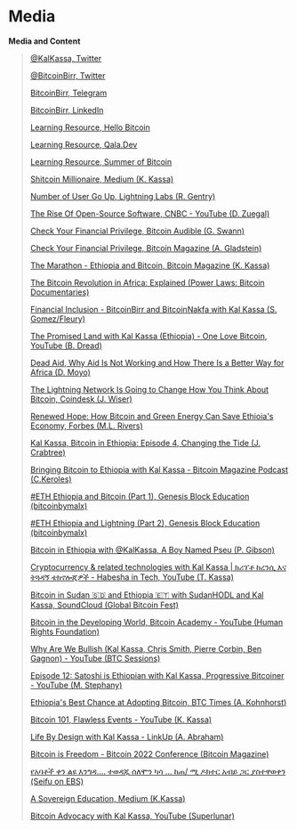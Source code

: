 # Media

**Media and Content**

> [@KalKassa, Twitter](https://twitter.com/KalKassa)
> 
> [@BitcoinBirr, Twitter](https://twitter.com/BitcoinBirr)
> 
> [BitcoinBirr, Telegram](https://t.me/bitcoinbirr)
> 
> [BitcoinBirr, LinkedIn](https://www.linkedin.com/company/bitcoinbirr-org)
> 
> [Learning Resource, Hello Bitcoin](https://hellobitco.in/)
> 
> [Learning Resource, Qala.Dev](https://qala.dev/)
> 
> [Learning Resource, Summer of Bitcoin](https://summerofbitcoin.org/)
> 
> [Shitcoin Millionaire, Medium (K. Kassa)](https://kalkassa.medium.com/shitcoin-millionaire-cardano-in-ethiopia-d81273d02eff)
> 
> [Number of User Go Up, Lightning Labs (R. Gentry)](https://lightninglabs.substack.com/p/number-of-users-go-up-bitcoin-is)
> 
> [The Rise Of Open-Source Software, CNBC - YouTube (D. Zuegal)](https://www.youtube.com/watch?v=SpeDK1TPbew)
> 
> [Check Your Financial Privilege, Bitcoin Audible (G. Swann)](https://anchor.fm/thecryptoconomy/episodes/Read_526---Check-Your-Financial-Privilege-Alex-Gladstein-e10p9vh)
> 
> [Check Your Financial Privilege, Bitcoin Magazine (A. Gladstein)](https://bitcoinmagazine.com/culture/check-your-financial-privilege)
> 
> [The Marathon - Ethiopia and Bitcoin, Bitcoin Magazine (K. Kassa)](https://bitcoinmagazine.com/culture/the-marathon-ethiopia-and-bitcoin)
>
> [The Bitcoin Revolution in Africa: Explained (Power Laws: Bitcoin Documentaries)](https://www.youtube.com/watch?v=r7lm7IHnKDw)
> 
> [Financial Inclusion - BitcoinBirr and BitcoinNakfa with Kal Kassa (S. Gomez/Fleury)](https://anchor.fm/fosterinclusion/episodes/Episode-8-Financial-Inclusion---Bitcoin-Birr--Bitcoin-Nakfa-with-Kal-Kassa-e14o15d)
> 
> [The Promised Land with Kal Kassa (Ethiopia) - One Love Bitcoin, YouTube (B. Dread)](https://www.youtube.com/watch?v=Y2LieS43mVA)
> 
> [Dead Aid, Why Aid Is Not Working and How There Is a Better Way for Africa (D. Moyo)](https://dambisamoyo.com/book/dead-aid/)
> 
> [The Lightning Network Is Going to Change How You Think About Bitcoin, Coindesk (J. Wiser)](https://www.coindesk.com/lightning-network-how-you-think-about-bitcoin)
> 
> [Renewed Hope: How Bitcoin and Green Energy Can Save Ethioia's Economy, Forbes (M.L. Rivers)](https://www.forbes.com/sites/martinrivers/2021/07/13/renewed-hope-how-bitcoin-and-green-energy-can-save-ethiopias-economy/)
>
> [Kal Kassa, Bitcoin in Ethiopia: Episode 4, Changing the Tide (J. Crabtree)](https://www.youtube.com/watch?v=QFBUbxCXEzM)
> 
> [Bringing Bitcoin to Ethiopia with Kal Kassa - Bitcoin Magazine Podcast (C.Keroles)](https://www.youtube.com/watch?v=dknni_3ZspA)
> 
> [#ETH Ethiopia and Bitcoin (Part 1), Genesis Block Education (bitcoinbymalx)](https://www.youtube.com/watch?v=GtNeytEiR9s&t=62s)
> 
> [#ETH Ethiopia and Lightning (Part 2), Genesis Block Education (bitcoinbymalx)](https://www.youtube.com/watch?v=_-5k9_eFFQ0&t=7s)
> 
> [Bitcoin in Ethiopia with @KalKassa, A Boy Named Pseu (P. Gibson)](https://mrpseu.podbean.com/)
> 
> [Cryptocurrency & related technologies with Kal Kassa | ክሪፕቶ ከረንሲ እና ትጓዳኝ ቴክኖሎጂዎች - Habesha in Tech, YouTube (T. Kassa)](https://www.youtube.com/watch?v=z6NcFJyZTGc)
>
> [Bitcoin in Sudan 🇸🇩 and Ethiopia 🇪🇹 with SudanHODL and Kal Kassa, SoundCloud (Global Bitcoin Fest)](https://soundcloud.com/user-78867804-972462309/2-3-pm-bitcoin-in-sudan-and-ethiopia-with-sudanhodl-and-kal-kassa-eng?in=user-78867804-972462309/sets/global-bitcoin-fest-2021&utm_source=clipboard&utm_medium=text&utm_campaign=social_sharing)
> 
> [Bitcoin in the Developing World, Bitcoin Academy - YouTube (Human Rights Foundation)](https://youtu.be/3YbkdH5ubZ0?t=979)
>
> [Why Are We Bullish (Kal Kassa, Chris Smith, Pierre Corbin, Ben Gagnon) - YouTube (BTC Sessions)](https://youtu.be/-SgKjwzVy5U)
> 
> [Episode 12: Satoshi is Ethiopian with Kal Kassa, Progressive Bitcoiner - YouTube (M. Stephany)](https://theprogressivebitcoiner.com/episode-12-satoshi-is-ethiopian-with-kal-kassa/)
>
> [Ethiopia's Best Chance at Adopting Bitcoin, BTC Times (A. Kohnhorst)](https://www.btctimes.com/news/ethiopias-best-chance-at-adopting-bitcoin)
>
> [Bitcoin 101, Flawless Events - YouTube (K. Kassa)](https://youtu.be/Wf0PQMwfVT8)
>
> [Life By Design with Kal Kassa - LinkUp (A. Abraham)](https://linkupaddis.com/listen/detail/life-by-design)
>
> [Bitcoin is Freedom - Bitcoin 2022 Conference (Bitcoin Magazine)](https://www.youtube.com/watch?v=cR4sMsI8z7U&feature=youtu.be)
>
> [የአባቶች ቀን ልዩ እንግዳ.... ተወዳጁ ሰለሞን ካሳ … ከጠ/ ሚ ዶክተር አብይ ጋር ያስተዋወቀን (Seifu on EBS)](https://www.youtube.com/watch?v=irTaneoGfLE&t=785s0)
>
> [A Sovereign Education, Medium (K.Kassa)](https://kalkassa.medium.com/a-sovereign-education-2ec7ef38b3a1)
>
> [Bitcoin Advocacy with Kal Kassa, YouTube (Superlunar)](https://www.youtube.com/watch?v=WRcNgbV9Bj8&t=9s)
